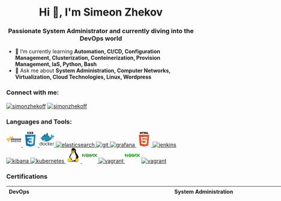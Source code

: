 <h1 align="center">Hi 👋, I'm Simeon Zhekov</h1>
<h3 align="center">Passionate System Administrator and currently diving into the DevOps world</h3>

- 🌱 I’m currently learning **Automation, CI/CD, Configuration Management, Clusterization, Conteinerization, Provision Management, IaS, Python, Bash** 
- 💬 Ask me about **System Administration, Computer Networks, Virtualization, Cloud Technologies, Linux, Wordpress**

<h3 align="left">Connect with me:</h3>
<p align="left">
<a href="https://twitter.com/simonzhekoff" target="blank"><img align="center" src="https://raw.githubusercontent.com/rahuldkjain/github-profile-readme-generator/master/src/images/icons/Social/twitter.svg" alt="simonzhekoff" height="30" width="40" /></a>
<a href="https://linkedin.com/in/simonzhekoff" target="blank"><img align="center" src="https://raw.githubusercontent.com/rahuldkjain/github-profile-readme-generator/master/src/images/icons/Social/linked-in-alt.svg" alt="simonzhekoff" height="30" width="40" /></a>
</p>

<h3 align="left">Languages and Tools:</h3>
<p align="left"> <a href="https://aws.amazon.com" target="_blank"> <img src="https://raw.githubusercontent.com/devicons/devicon/master/icons/amazonwebservices/amazonwebservices-original-wordmark.svg" alt="aws" width="40" height="40"/> </a> <a href="https://www.w3schools.com/css/" target="_blank"> <img src="https://raw.githubusercontent.com/devicons/devicon/master/icons/css3/css3-original-wordmark.svg" alt="css3" width="40" height="40"/> </a> <a href="https://www.docker.com/" target="_blank"> <img src="https://raw.githubusercontent.com/devicons/devicon/master/icons/docker/docker-original-wordmark.svg" alt="docker" width="40" height="40"/> </a> <a href="https://www.elastic.co" target="_blank"> <img src="https://www.vectorlogo.zone/logos/elastic/elastic-icon.svg" alt="elasticsearch" width="40" height="40"/> </a> <a href="https://git-scm.com/" target="_blank"> <img src="https://www.vectorlogo.zone/logos/git-scm/git-scm-icon.svg" alt="git" width="40" height="40"/> </a> <a href="https://grafana.com" target="_blank"> <img src="https://www.vectorlogo.zone/logos/grafana/grafana-icon.svg" alt="grafana" width="40" height="40"/> </a> <a href="https://www.w3.org/html/" target="_blank"> <img src="https://raw.githubusercontent.com/devicons/devicon/master/icons/html5/html5-original-wordmark.svg" alt="html5" width="40" height="40"/> </a> <a href="https://www.jenkins.io" target="_blank"> <img src="https://www.vectorlogo.zone/logos/jenkins/jenkins-icon.svg" alt="jenkins" width="40" height="40"/> </a> <a href="https://www.elastic.co/kibana" target="_blank"> <img src="https://www.vectorlogo.zone/logos/elasticco_kibana/elasticco_kibana-icon.svg" alt="kibana" width="40" height="40"/> </a> <a href="https://kubernetes.io" target="_blank"> <img src="https://www.vectorlogo.zone/logos/kubernetes/kubernetes-icon.svg" alt="kubernetes" width="40" height="40"/> </a> <a href="https://www.linux.org/" target="_blank"> <img src="https://raw.githubusercontent.com/devicons/devicon/master/icons/linux/linux-original.svg" alt="linux" width="40" height="40"/> </a> <a href="https://www.nginx.com" target="_blank"> <img src="https://raw.githubusercontent.com/devicons/devicon/master/icons/nginx/nginx-original.svg" alt="nginx" width="40" height="40"/> </a> <a href="https://www.vagrantup.com/" target="_blank"> <img src="https://www.vectorlogo.zone/logos/vagrantup/vagrantup-icon.svg" alt="vagrant" width="40" height="40"/> </a> <img src="https://raw.githubusercontent.com/devicons/devicon/master/icons/nginx/nginx-original.svg" alt="nginx" width="40" height="40"/> </a> <a href="https://www.vagrantup.com/" target="_blank"> <img src="https://www.vectorlogo.zone/logos/vagrantup/vagrantup-icon.svg" alt="vagrant" width="40" height="40"/> </a> </p>

<h3>Certifications</h3>

<table style="height: 51px; width: 864.875px;">
<tbody>
<tr style="height: 23.5px;">
<td style="width: 13px; height: 23.5px;"><strong>DevOps</strong></td>
<td style="width: 300.875px; height: 23.5px;"><strong>System Administration</strong></td>
</tr>
<tr style="height: 27px;">
<td style="width: 13px; height: 27px;">
<table style="width: 427px; height: 93px;">
<tbody>
<tr style="height: 23.5px;">
<td style="width: 209.422px; height: 23.5px;"><strong>Course Name</strong></td>
<td style="width: 216.578px; height: 23.5px;"><strong>Link</strong></td>
</tr>
<tr style="height: 23px;">
<td style="width: 209.422px; height: 23px;">DevOps Basics</td>
<td style="width: 216.578px; height: 23px;"><a href="https://softuni.bg/Certificates/Details/108902/7f7d1b3d" target="_blank" title="DevOps Basics">Link</a></td>
</tr>
<tr style="height: 23px;">
<td style="width: 209.422px; height: 23px;">DevOps Fundamentals</td>
<td style="width: 216.578px; height: 23px;"><a href="https://softuni.bg/Certificates/Details/113723/6b35139f" target="_blank" title="DevOps Fundamentals">Link</a></td>
</tr>
<tr style="height: 23px;">
<td style="width: 209.422px; height: 23px;">AWS Essentials</td>
<td style="width: 216.578px; height: 23px;"><a href="https://softuni.bg/Certificates/Details/113580/055a56a5" target="_blank" title="AWS Essentials">Link</a></td>
</tr>
</tbody>
</table>
</td>
<td style="width: 300.875px; height: 27px;">&nbsp;
<table style="height: 103px; width: 369.547px;">
<tbody>
<tr>
<td style="width: 307px;"><strong>Course Name</strong></td>
<td style="width: 60.5469px;"><strong>Link</strong></td>
</tr>
<tr>
<td style="width: 307px;">Windows System Administration Advanced</td>
<td style="width: 60.5469px;"><a href="https://softuni.bg/Certificates/Details/97426/b6a94449" target="_blank" title="Windows System Administration Advanced">Link</a></td>
</tr>
</tbody>
</table>
</td>
</tr>
<tr style="height: 23px;">
<td style="width: 13px; height: 23px;">&nbsp;</td>
<td style="width: 300.875px; height: 23px;">&nbsp;</td>
</tr>
</tbody>
</table>
